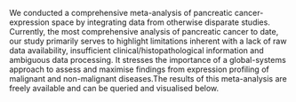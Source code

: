 We conducted a comprehensive meta-analysis of pancreatic cancer-expression space by integrating data from otherwise disparate studies. Currently, the most comprehensive analysis of pancreatic cancer to date, our study primarily serves to highlight limitations inherent with a lack of raw data availability, insufficient clinical/histopathological information and ambiguous data processing. It stresses the importance of a global-systems approach to assess and maximise findings from expression profiling of malignant and non-malignant diseases.The results of this meta-analysis are freely available and can be queried and visualised below. 
